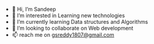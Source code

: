 - 👋 Hi, I’m Sandeep
- 👀 I’m interested in Learning new technologies
- 🌱 I’m currently learning Data structures and Algorithms
- 💞️ I’m looking to collaborate on Web development
- 📫 reach me on gsreddy1807@gmail.com

<!---
sandeepreddy1807/sandeepreddy1807 is a ✨ special ✨ repository because its `README.md` (this file) appears on your GitHub profile.
You can click the Preview link to take a look at your changes.
--->
